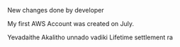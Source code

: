 New changes done by developer

My first AWS Account was created on July.

Yevadaithe Akalitho unnado vadiki Lifetime settlement ra
